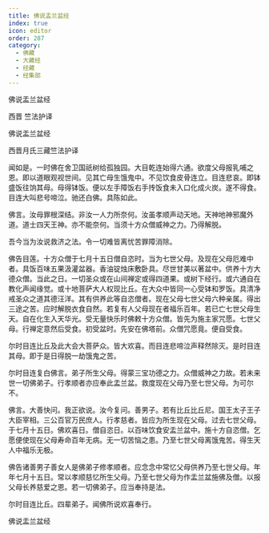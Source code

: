```yaml
---
title: 佛说盂兰盆经
index: true
icon: editor
order: 287
category:
  - 佛藏
  - 大藏经
  - 经藏
  - 经集部
---
```


  佛说盂兰盆经  

西晋 竺法护译  

佛说盂兰盆经  

西晋月氏三藏竺法护译  

闻如是。一时佛在舍卫国祇树给孤独园。大目乾连始得六通。欲度父母报乳哺之恩。即以道眼观视世间。见其亡母生饿鬼中。不见饮食皮骨连立。目连悲哀。即钵盛饭往饷其母。母得钵饭。便以左手障饭右手抟饭食未入口化成火炭。遂不得食。目连大叫悲号啼泣。驰还白佛。具陈如此。  

佛言。汝母罪根深结。非汝一人力所奈何。汝虽孝顺声动天地。天神地神邪魔外道。道士四天王神。亦不能奈何。当须十方众僧威神之力。乃得解脱。  

吾今当为汝说救济之法。令一切难皆离忧苦罪障消除。  

佛告目莲。十方众僧于七月十五日僧自恣时。当为七世父母。及现在父母厄难中者。具饭百味五果汲灌盆器。香油锭烛床敷卧具。尽世甘美以著盆中。供养十方大德众僧。当此之日。一切圣众或在山间禅定或得四道果。或树下经行。或六通自在教化声闻缘觉。或十地菩萨大人权现比丘。在大众中皆同一心受钵和罗饭。具清净戒圣众之道其德汪洋。其有供养此等自恣僧者。现在父母七世父母六种亲属。得出三途之苦。应时解脱衣食自然。若复有人父母现在者福乐百年。若已亡七世父母生天。自在化生入天华光。受无量快乐时佛敕十方众僧。皆先为施主家咒愿。七世父母。行禅定意然后受食。初受盆时。先安在佛塔前。众僧咒愿竟。便自受食。  

尔时目连比丘及此大会大菩萨众。皆大欢喜。而目连悲啼泣声释然除灭。是时目连其母。即于是日得脱一劫饿鬼之苦。  

尔时目连复白佛言。弟子所生父母。得蒙三宝功德之力。众僧威神之力故。若未来世一切佛弟子。行孝顺者亦应奉此盂兰盆。救度现在父母乃至七世父母。为可尔不。  

佛言。大善快问。我正欲说。汝今复问。善男子。若有比丘比丘尼。国王太子王子大臣宰相。三公百官万民庶人。行孝慈者。皆应为所生现在父母。过去七世父母。于七月十五日。佛欢喜日。僧自恣日。以百味饮食安盂兰盆中。施十方自恣僧。乞愿便使现在父母寿命百年无病。无一切苦恼之患。乃至七世父母离饿鬼苦。得生天人中福乐无极。  

佛告诸善男子善女人是佛弟子修孝顺者。应念念中常忆父母供养乃至七世父母。年年七月十五日。常以孝顺慈忆所生父母。乃至七世父母为作盂兰盆施佛及僧。以报父母长养慈爱之恩。若一切佛弟子。应当奉持是法。  

尔时目连比丘。四辈弟子。闻佛所说欢喜奉行。  

佛说盂兰盆经  
